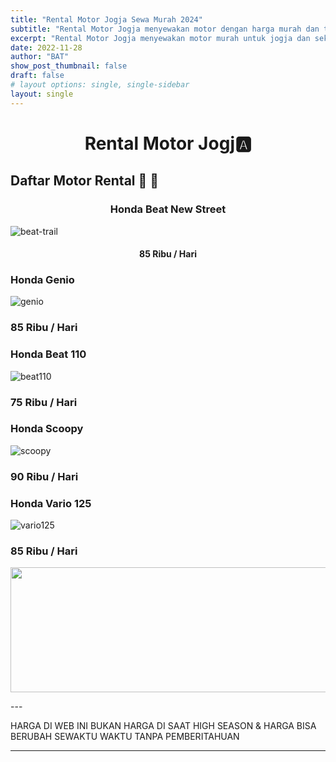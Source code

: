 ```yaml
---
title: "Rental Motor Jogja Sewa Murah 2024"
subtitle: "Rental Motor Jogja menyewakan motor dengan harga murah dan terjangkau untuk mahasiswa, pelajar, dan umum."
excerpt: "Rental Motor Jogja menyewakan motor murah untuk jogja dan sekitarnya."
date: 2022-11-28
author: "BAT"
show_post_thumbnail: false
draft: false
# layout options: single, single-sidebar
layout: single
---
```

# <center>Rental Motor Jogj:a:</center> 
## Daftar Motor Rental :construction: 🛵
### <p style="text-align:center;">Honda Beat New Street</p>
![beat-trail](https://aceapugtar.cloudimg.io/raw.githubusercontent.com/ariefbuddies/bening-out/master/uploads/beat-trail.jpg?w=200&radius=25&force_format=png&)
    
#### <p style="text-align:center;">85 Ribu / Hari</p>

### Honda Genio
![genio](https://aceapugtar.cloudimg.io/raw.githubusercontent.com/ariefbuddies/bening-out/master/uploads/genio.jpg?w=200&radius=25&force_format=png&)

### 85 Ribu / Hari

### Honda Beat 110
![beat110](https://aceapugtar.cloudimg.io/raw.githubusercontent.com/ariefbuddies/bening-out/master/uploads/fjimg-20191224-145508.png?w=200&radius=25&force_format=png&)

### 75 Ribu / Hari

### Honda Scoopy 
![scoopy](https://aceapugtar.cloudimg.io/raw.githubusercontent.com/ariefbuddies/bening-out/master/uploads/scoopy.jpg?w=200&radius=25&force_format=png&)

### 90 Ribu / Hari

### Honda Vario 125

![vario125](https://aceapugtar.cloudimg.io/raw.githubusercontent.com/ariefbuddies/bening-out/master/uploads/vario.jpg?w=200&radius=25&force_format=png&)
    

### 85 Ribu / Hari
<p align="center">
  <img width="600" height="200" src="https://aceapugtar.cloudimg.io/raw.githubusercontent.com/ariefbuddies/bening-out/master/uploads/vario.jpg?w=200&radius=25&force_format=png&">
</p>
---

HARGA DI WEB INI BUKAN HARGA DI SAAT HIGH SEASON & HARGA BISA BERUBAH SEWAKTU WAKTU TANPA PEMBERITAHUAN

---


